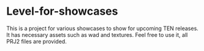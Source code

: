 # Level-for-showcases

This is a project for various showcases to show for upcoming TEN releases. It has necessary assets such as wad and textures. Feel free to use it, all PRJ2 files are provided.
